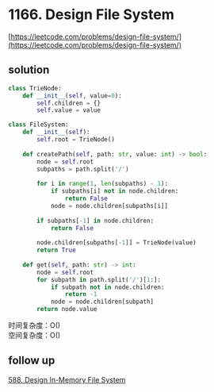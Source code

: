 # 1166. Design File System
[https://leetcode.com/problems/design-file-system/](https://leetcode.com/problems/design-file-system/)


## solution

```python
class TrieNode:
    def __init__(self, value=0):
        self.children = {}
        self.value = value

class FileSystem:
    def __init__(self):
        self.root = TrieNode()
    
    def createPath(self, path: str, value: int) -> bool:
        node = self.root
        subpaths = path.split('/')
        
        for i in range(1, len(subpaths) - 1):
            if subpaths[i] not in node.children:
                return False
            node = node.children[subpaths[i]]
        
        if subpaths[-1] in node.children:
            return False
        
        node.children[subpaths[-1]] = TrieNode(value)
        return True
    
    def get(self, path: str) -> int:
        node = self.root
        for subpath in path.split('/')[1:]:
            if subpath not in node.children:
                return -1
            node = node.children[subpath]
        return node.value
```
时间复杂度：O() <br>
空间复杂度：O()


## follow up

[588. Design In-Memory File System](../17_design/588.%20Design%20In-Memory%20File%20System.md)
